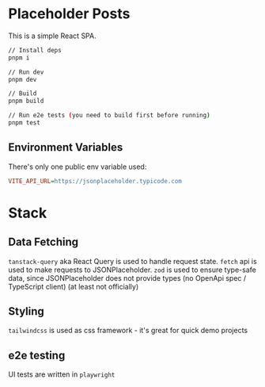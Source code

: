 # Placeholder Posts

This is a simple React SPA.

```sh
// Install deps
pnpm i

// Run dev
pnpm dev

// Build
pnpm build

// Run e2e tests (you need to build first before running)
pnpm test
```

## Environment Variables

There's only one public env variable used:

```ini
VITE_API_URL=https://jsonplaceholder.typicode.com
```

# Stack

## Data Fetching

`tanstack-query` aka React Query is used to handle request state. `fetch` api is used to make requests to JSONPlaceholder.
`zod` is used to ensure type-safe data, since JSONPlaceholder does not provide types (no OpenApi spec / TypeScript client) (at least not officially)

## Styling

`tailwindcss` is used as css framework - it's great for quick demo projects

## e2e testing 

UI tests are written in `playwright`